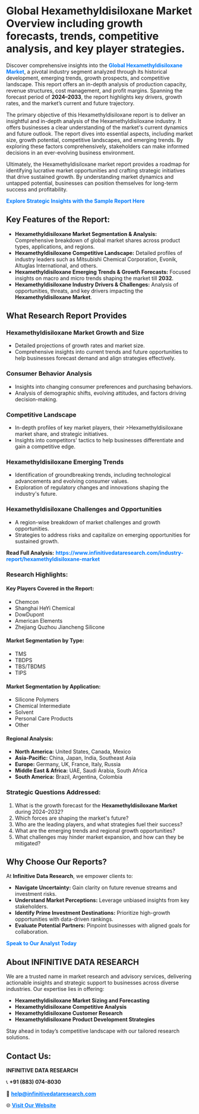 <h1>Global Hexamethyldisiloxane Market Overview including growth forecasts, trends, competitive analysis, and key player strategies.</h1>
<p>
Discover comprehensive insights into the 
<a href="https://www.infinitivedataresearch.com/industry-report/hexamethyldisiloxane-market" rel="dofollow" style="color: #007BFF; text-decoration: none;"><strong>Global Hexamethyldisiloxane Market</strong></a>, a pivotal industry segment analyzed through its historical development, emerging trends, growth prospects, and competitive landscape. This report offers an in-depth analysis of production capacity, revenue structures, cost management, and profit margins. Spanning the forecast period of <strong>2024–2033</strong>, the report highlights key drivers, growth rates, and the market’s current and future trajectory.
</p>
<p>
The primary objective of this Hexamethyldisiloxane report is to deliver an insightful and in-depth analysis of the Hexamethyldisiloxane industry. It offers businesses a clear understanding of the market's current dynamics and future outlook. The report dives into essential aspects, including market size, growth potential, competitive landscapes, and emerging trends. By exploring these factors comprehensively, stakeholders can make informed decisions in an ever-evolving business environment.
</p>
<p>
Ultimately, the Hexamethyldisiloxane market report provides a roadmap for identifying lucrative market opportunities and crafting strategic initiatives that drive sustained growth. By understanding market dynamics and untapped potential, businesses can position themselves for long-term success and profitability.
</p>
<p>
<a href="https://www.infinitivedataresearch.com/request-sample/reportId=105857" style="color: #007BFF; text-decoration: none;"><strong>Explore Strategic Insights with the Sample Report Here</strong></a>
</p>

<h2>Key Features of the Report:</h2>
<ul>
<li><strong>Hexamethyldisiloxane Market Segmentation & Analysis:</strong> Comprehensive breakdown of global market shares across product types, applications, and regions.</li>
<li><strong>Hexamethyldisiloxane Competitive Landscape:</strong> Detailed profiles of industry leaders such as Mitsubishi Chemical Corporation, Evonik, Altuglas International, and others.</li>
<li><strong>Hexamethyldisiloxane Emerging Trends & Growth Forecasts:</strong> Focused insights on macro and micro trends shaping the market till <strong>2032</strong>.</li>
<li><strong>Hexamethyldisiloxane Industry Drivers & Challenges:</strong> Analysis of opportunities, threats, and key drivers impacting the <strong>Hexamethyldisiloxane Market</strong>.</li>
</ul>

<h2>What Research Report Provides</h2>
<h3>Hexamethyldisiloxane Market Growth and Size</h3>
<ul>
<li>Detailed projections of growth rates and market size.</li>
<li>Comprehensive insights into current trends and future opportunities to help businesses forecast demand and align strategies effectively.</li>
</ul>

<h3>Consumer Behavior Analysis</h3>
<ul>
<li>Insights into changing consumer preferences and purchasing behaviors.</li>
<li>Analysis of demographic shifts, evolving attitudes, and factors driving decision-making.</li>
</ul>

<h3>Competitive Landscape</h3>
<ul>
<li>In-depth profiles of key market players, their >Hexamethyldisiloxane market share, and strategic initiatives.</li>
<li>Insights into competitors' tactics to help businesses differentiate and gain a competitive edge.</li>
</ul>

<h3>Hexamethyldisiloxane Emerging Trends</h3>
<ul>
<li>Identification of groundbreaking trends, including technological advancements and evolving consumer values.</li>
<li>Exploration of regulatory changes and innovations shaping the industry's future.</li>
</ul>

<h3>Hexamethyldisiloxane Challenges and Opportunities</h3>
<ul>
<li>A region-wise breakdown of market challenges and growth opportunities.</li>
<li>Strategies to address risks and capitalize on emerging opportunities for sustained growth.</li>
</ul>
<p><strong>Read Full Analysis:</strong> <a href="https://www.infinitivedataresearch.com/industry-report/hexamethyldisiloxane-market" rel="dofollow" style="color: #007BFF; text-decoration: none;"><strong>https://www.infinitivedataresearch.com/industry-report/hexamethyldisiloxane-market</strong></a></p>
<h3>Research Highlights:</h3>
<h4>Key Players Covered in the Report:</h4>
<ul><li>Chemcon</li><li>Shanghai HeYi Chemical</li><li>DowDupont</li><li>American Elements</li><li>Zhejiang Quzhou Jiancheng Silicone</li></ul>
<h4>Market Segmentation by Type:</h4>
<ul><li>TMS</li><li>TBDPS</li><li>TBS/TBDMS</li><li>TIPS</li></ul>
<h4>Market Segmentation by Application:</h4>
<ul><li>Silicone Polymers</li><li>Chemical Intermediate</li><li>Solvent</li><li>Personal Care Products</li><li>Other</li></ul>

<h4>Regional Analysis:</h4>
<ul>
<li><strong>North America:</strong> United States, Canada, Mexico</li>
<li><strong>Asia-Pacific:</strong> China, Japan, India, Southeast Asia</li>
<li><strong>Europe:</strong> Germany, UK, France, Italy, Russia</li>
<li><strong>Middle East & Africa:</strong> UAE, Saudi Arabia, South Africa</li>
<li><strong>South America:</strong> Brazil, Argentina, Colombia</li>
</ul>

<h3>Strategic Questions Addressed:</h3>
<ol>
<li>What is the growth forecast for the <strong>Hexamethyldisiloxane Market</strong> during 2024–2032?</li>
<li>Which forces are shaping the market's future?</li>
<li>Who are the leading players, and what strategies fuel their success?</li>
<li>What are the emerging trends and regional growth opportunities?</li>
<li>What challenges may hinder market expansion, and how can they be mitigated?</li>
</ol>

<h2>Why Choose Our Reports?</h2>
<p>At <strong>Infinitive Data Research</strong>, we empower clients to:</p>
<ul>
<li><strong>Navigate Uncertainty:</strong> Gain clarity on future revenue streams and investment risks.</li>
<li><strong>Understand Market Perceptions:</strong> Leverage unbiased insights from key stakeholders.</li>
<li><strong>Identify Prime Investment Destinations:</strong> Prioritize high-growth opportunities with data-driven rankings.</li>
<li><strong>Evaluate Potential Partners:</strong> Pinpoint businesses with aligned goals for collaboration.</li>
</ul>
<p><a href="https://www.infinitivedataresearch.com/industry-report/hexamethyldisiloxane-market" rel="dofollow" style="color: #007BFF; text-decoration: none;"><strong>Speak to Our Analyst Today</strong></a></p>

<h2>About INFINITIVE DATA RESEARCH</h2>
<p>We are a trusted name in market research and advisory services, delivering actionable insights and strategic support to businesses across diverse industries. Our expertise lies in offering:</p>
<ul>
<li><strong>Hexamethyldisiloxane Market Sizing and Forecasting</strong></li>
<li><strong>Hexamethyldisiloxane Competitive Analysis</strong></li>
<li><strong>Hexamethyldisiloxane Customer Research</strong></li>
<li><strong>Hexamethyldisiloxane Product Development Strategies</strong></li>
</ul>
<p>Stay ahead in today’s competitive landscape with our tailored research solutions.</p>

<h2>Contact Us:</h2>
<p><strong>INFINITIVE DATA RESEARCH</strong></p>
<p>📞 <strong>+91 (883) 074-8030</strong></p>
<p>📧 <strong><a href="mailto:help@infinitivedataresearch.com" style="color: #007BFF;">help@infinitivedataresearch.com</a></strong></p>
<p>🌐 <strong><a href="https://www.infinitivedataresearch.com" rel="dofollow" style="color: #007BFF;">Visit Our Website</a></strong></p>